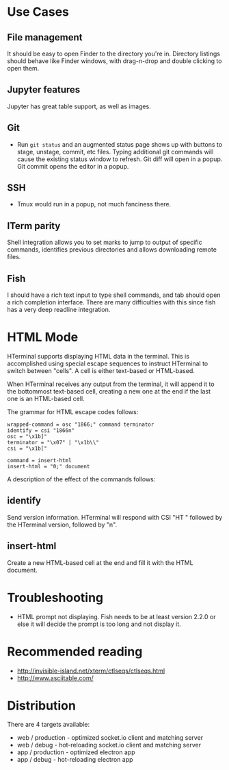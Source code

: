 Use Cases
=========

File management
---------------
It should be easy to open Finder to the directory you're in. Directory listings should behave like Finder windows, with drag-n-drop and double clicking to open them.

Jupyter features
----------------
Jupyter has great table support, as well as images.

Git
---
- Run `git status` and an augmented status page shows up with buttons to stage, unstage, commit, etc files. Typing additional git commands will cause the existing status window to refresh. Git diff will open in a popup. Git commit opens the editor in a popup.

SSH
---
- Tmux would run in a popup, not much fanciness there.

ITerm parity
------------
Shell integration allows you to set marks to jump to output of specific commands, identifies previous directories and allows downloading remote files.

Fish
----
I should have a rich text input to type shell commands, and tab should open a rich completion interface. There are many difficulties with this since fish has a very deep readline integration.

HTML Mode
=========

HTerminal supports displaying HTML data in the terminal. This is accomplished using special escape sequences to instruct HTerminal to switch between "cells". A cell is either text-based or HTML-based.

When HTerminal receives any output from the terminal, it will append it to the bottommost text-based cell, creating a new one at the end if the last one is an HTML-based cell.

The grammar for HTML escape codes follows:

```
wrapped-command = osc "1866;" command terminator
identify = csi "1866n"
osc = "\x1b]"
terminator = "\x07" | "\x1b\\"
csi = "\x1b["

command = insert-html
insert-html = "0;" document
```

A description of the effect of the commands follows:

identify
--------

Send version information. HTerminal will respond with CSI "HT " followed by the HTerminal version, followed by "n".

insert-html
-----------

Create a new HTML-based cell at the end and fill it with the HTML document.


Troubleshooting
===============

- HTML prompt not displaying. Fish needs to be at least version 2.2.0 or else it will decide the prompt is too long and not display it.

Recommended reading
===================

- http://invisible-island.net/xterm/ctlseqs/ctlseqs.html
- http://www.asciitable.com/

Distribution
============

There are 4 targets available:

- web / production - optimized socket.io client and matching server
- web / debug - hot-reloading socket.io client and matching server
- app / production - optimized electron app
- app / debug - hot-reloading electron app
